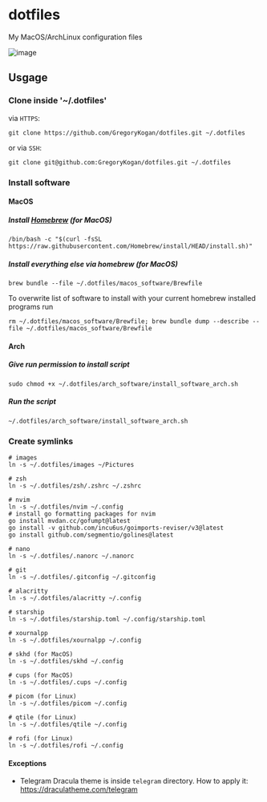 # dotfiles
My MacOS/ArchLinux configuration files

![image](https://github.com/GregoryKogan/dotfiles/assets/60318411/70570850-a6e6-41bc-a77e-76a39c1dce3c)

## Usgage
### Clone inside '~/.dotfiles'
via `HTTPS`:
```shell
git clone https://github.com/GregoryKogan/dotfiles.git ~/.dotfiles
```
or via `SSH`:
```shell
git clone git@github.com:GregoryKogan/dotfiles.git ~/.dotfiles
```

### Install software
#### MacOS
##### Install [Homebrew](https://brew.sh/) (for MacOS)
```shell
/bin/bash -c "$(curl -fsSL https://raw.githubusercontent.com/Homebrew/install/HEAD/install.sh)"
```
##### Install everything else via homebrew (for MacOS)
```shell
brew bundle --file ~/.dotfiles/macos_software/Brewfile
```
To overwrite list of software to install with your current homebrew installed programs run
```shell
rm ~/.dotfiles/macos_software/Brewfile; brew bundle dump --describe --file ~/.dotfiles/macos_software/Brewfile
```
#### Arch
##### Give run permission to install script
```shell
sudo chmod +x ~/.dotfiles/arch_software/install_software_arch.sh
```
##### Run the script
```shell
~/.dotfiles/arch_software/install_software_arch.sh
```

### Create symlinks
```shell
# images
ln -s ~/.dotfiles/images ~/Pictures

# zsh
ln -s ~/.dotfiles/zsh/.zshrc ~/.zshrc

# nvim
ln -s ~/.dotfiles/nvim ~/.config
# install go formatting packages for nvim
go install mvdan.cc/gofumpt@latest
go install -v github.com/incu6us/goimports-reviser/v3@latest
go install github.com/segmentio/golines@latest

# nano
ln -s ~/.dotfiles/.nanorc ~/.nanorc

# git
ln -s ~/.dotfiles/.gitconfig ~/.gitconfig

# alacritty
ln -s ~/.dotfiles/alacritty ~/.config

# starship
ln -s ~/.dotfiles/starship.toml ~/.config/starship.toml

# xournalpp
ln -s ~/.dotfiles/xournalpp ~/.config

# skhd (for MacOS)
ln -s ~/.dotfiles/skhd ~/.config

# cups (for MacOS)
ln -s ~/.dotfiles/.cups ~/.config

# picom (for Linux)
ln -s ~/.dotfiles/picom ~/.config

# qtile (for Linux)
ln -s ~/.dotfiles/qtile ~/.config

# rofi (for Linux)
ln -s ~/.dotfiles/rofi ~/.config
```

#### Exceptions
- Telegram Dracula theme is inside `telegram` directory. How to apply it: https://draculatheme.com/telegram
